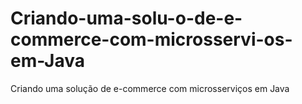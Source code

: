 # Criando-uma-solu-o-de-e-commerce-com-microsservi-os-em-Java
Criando uma solução de e-commerce com microsserviços em Java
